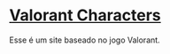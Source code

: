 # <a href="https://haayron.github.io/valorantCharacters/">Valorant Characters</a>

Esse é um site baseado no jogo Valorant. 

 
